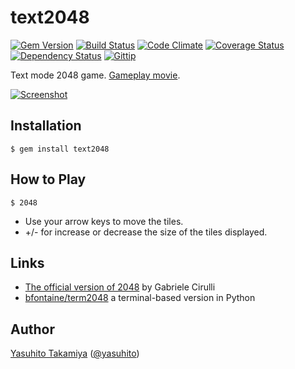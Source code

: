 text2048
========
[![Gem Version](http://img.shields.io/gem/v/text2048.svg)][gem]
[![Build Status](http://img.shields.io/travis/yasuhito/text2048/develop.svg)][travis]
[![Code Climate](http://img.shields.io/codeclimate/github/yasuhito/text2048.svg)][codeclimate]
[![Coverage Status](http://img.shields.io/coveralls/yasuhito/text2048/develop.svg)][coveralls]
[![Dependency Status](http://img.shields.io/gemnasium/yasuhito/text2048.svg)][gemnasium]
[![Gittip](http://img.shields.io/gittip/yasuhito.svg)][gittip]

Text mode 2048 game. [Gameplay movie](https://asciinema.org/a/9577).

[gem]: https://rubygems.org/gems/text2048
[travis]: http://travis-ci.org/yasuhito/text2048
[codeclimate]: https://codeclimate.com/github/yasuhito/text2048
[coveralls]: https://coveralls.io/r/yasuhito/text2048?branch=develop
[gemnasium]: https://gemnasium.com/yasuhito/text2048
[gittip]: https://www.gittip.com/yasuhito/

[![Screenshot](https://raw.github.com/yasuhito/text2048/develop/screen_shot.png)][screenshot]

[screenshot]: https://raw.github.com/yasuhito/text2048/develop/screen_shot.png

Installation
------------

```
$ gem install text2048
```

How to Play
-----------

```
$ 2048
```

- Use your arrow keys to move the tiles.
- +/- for increase or decrease the size of the tiles displayed.


Links
-----

 * [The official version of 2048](http://gabrielecirulli.github.io/2048/) by Gabriele Cirulli
 * [bfontaine/term2048](https://github.com/bfontaine/term2048) a terminal-based version in Python

Author
------

[Yasuhito Takamiya](https://github.com/yasuhito) ([@yasuhito](http://twitter.com/yasuhito))
